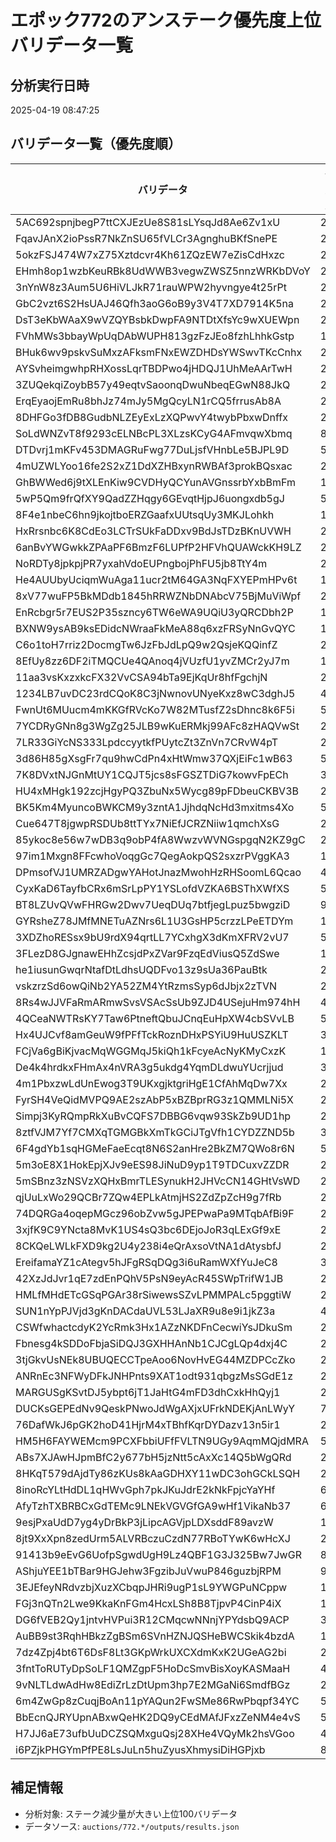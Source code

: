 # エポック772のアンステーク優先度上位バリデータ一覧

## 分析実行日時
2025-04-19 08:47:25

## バリデータ一覧（優先度順）
| バリデータ | 優先度 | 変更量(SOL) | marinadeSamTargetSol(E772) | 入札額(CPMPE) |
|------------|--------|-------------|---------------------|---------------|
| 5AC692spnjbegP7ttCXJEzUe8S81sLYsqJd8Ae6Zv1xU | 213 | -48,688.580 | 0.000 | 0.010 |
| FqavJAnX2ioPssR7NkZnSU65fVLCr3AgnghuBKfSnePE | 226 | -44,703.009 | 0.000 | 0.002 |
| 5okzFSJ474W7xZ75Xztdcvr4Kh61ZQzEW7eZisCdHxzc | 220 | -43,218.703 | 0.000 | 0.003 |
| EHmh8op1wzbKeuRBk8UdWWB3vegwZWSZ5nnzWRKbDVoY | 218 | -38,579.889 | 0.000 | 0.010 |
| 3nYnW8z3Aum5U6HiVLJkR71rauWPW2hyvngye4t25rPt | 225 | -37,140.415 | 0.000 | 0.005 |
| GbC2vzt6S2HsUAJ46Qfh3aoG6oB9y3V4T7XD7914K5na | 222 | -32,345.553 | 0.000 | 0.004 |
| DsT3eKbWAaX9wVZQYBsbkDwpFA9NTDtXfsYc9wXUEWpn | 232 | -25,676.107 | 0.000 | 0.000 |
| FVhMWs3bbayWpUqDAbWUPH813gzFzJEo8fzhLhhkGstp | 122 | -24,900.254 | 0.000 | 0.160 |
| BHuk6wv9pskvSuMxzAFksmFNxEWZDHDsYWSwvTKcCnhx | 226 | -23,006.856 | 0.000 | 0.002 |
| AYSvheimgwhpRHXossLqrTBDPwo4jHDQJ1UhMeAArTwH | 221 | -22,104.504 | 0.000 | 0.006 |
| 3ZUQekqiZoybB57y49eqtvSaoonqDwuNbeqEGwN88JkQ | 233 | -20,107.136 | 0.000 | 0.000 |
| ErqEyaojEmRu8bhJz74mJy5MgQcyLN1rCQ5frrusAb8A | 229 | -18,769.326 | 0.000 | 0.001 |
| 8DHFGo3fDB8GudbNLZEyExLzXQPwvY4twybPbxwDnffx | 215 | -13,749.719 | 0.000 | 0.011 |
| SoLdWNZvT8f9293cELNBcPL3XLzsKCyG4AFmvqwXbmq | 80 | -12,169.841 | 60,480.442 | 0.330 |
| DTDvrj1mKFv453DMAGRuFwg77DuLjsfVHnbLe5BJPL9D | 55 | -5,688.765 | 22,012.380 | 0.421 |
| 4mUZWLYoo16fe2S2xZ1DdXZHBxynRWBAf3prokBQsxac | 223 | -5,308.205 | 0.000 | 0.004 |
| GhBWWed6j9tXLEnKiw9CVDHyQCYunAVGnssrbYxbBmFm | 16 | -4,496.294 | 43,249.197 | 1.410 |
| 5wP5Qm9frQfXY9QadZZHqgy6GEvqtHjpJ6uongxdb5gJ | 56 | -3,756.349 | 7,039.142 | 0.415 |
| 8F4e1nbeC6hn9jkojtboERZGaafxUUtsqUy3MKJLohkh | 115 | -2,143.113 | 0.000 | 0.180 |
| HxRrsnbc6K8CdEo3LCTrSUkFaDDxv9BdJsTDzBKnUVWH | 234 | -1,740.191 | 0.000 | 0.000 |
| 6anBvYWGwkkZPAaPF6BmzF6LUPfP2HFVhQUAWckKH9LZ | 234 | -1,738.901 | 0.000 | 0.000 |
| NoRDTy8jpkpjPR7yxahVdoEUPngbojPhFU5jb8TtY4m | 234 | -1,738.851 | 0.000 | 0.000 |
| He4AUUbyUciqmWuAga11ucr2tM64GA3NqFXYEPmHPv6t | 121 | -1,660.516 | 0.000 | 0.164 |
| 8xV77wuFP5BkMDdb1845hRRWZNbDNAbcV75BjMuViWpf | 277 | -1,473.773 | 0.000 | 0.010 |
| EnRcbgr5r7EUS2P35szncy6TW6eWA9UQiU3yQRCDbh2P | 114 | -1,419.770 | 0.000 | 0.200 |
| BXNW9ysAB9ksEDidcNWraaFkMeA88q6xzFRSyNnGvQYC | 119 | -1,299.898 | 0.000 | 0.170 |
| C6o1toH7rriz2DocmgTw6JzFbJdLpQ9w2QsjeKQQinfZ | 224 | -1,001.341 | 0.000 | 0.004 |
| 8EfUy8zz6DF2iTMQCUe4QAnoq4jVUzfU1yvZMCr2yJ7m | 126 | -885.832 | 0.000 | 0.160 |
| 11aa3vsKxzxkcFX32VvCSA94bTa9EjKqUr8hfFgchjN | 25 | -708.297 | 6,468.119 | 1.000 |
| 1234LB7uvDC23rdCQoK8C3jNwnovUNyeKxz8wC3dghJ5 | 48 | -696.284 | 3,325.947 | 0.500 |
| FwnUt6MUucm4mKKGfRVcKo7W82MTusfZ2sDhnc8k6F5i | 53 | -597.421 | 3,249.835 | 0.450 |
| 7YCDRyGNn8g3WgZg25JLB9wKuERMkj99AFc8zHAQVwSt | 219 | -595.703 | 0.000 | 0.004 |
| 7LR33GiYcNS333LpdccyytkfPUytcZt3ZnVn7CRvW4pT | 237 | -568.931 | 0.000 | 0.005 |
| 3d86H85gXsgFr7qu9hwCdPn4xHtWmw37QXjEiFc1wB63 | 56 | -534.757 | 3,166.005 | 0.415 |
| 7K8DVxtNJGnMtUY1CQJT5jcs8sFGSZTDiG7kowvFpECh | 302 | -453.536 | 0.000 | 0.000 |
| HU4xMHgk192zcjHgyPQ3ZbuNx5Wycg89pFDbeuCKBV3B | 218 | -423.358 | 0.000 | 0.010 |
| BK5Km4MyuncoBWKCM9y3zntA1JjhdqNcHd3mxitms4Xo | 57 | -350.723 | 1,773.296 | 0.416 |
| Cue647T8jgwpRSDUb8ttTYx7NiEfJCRZNiiw1qmchXsG | 297 | -332.049 | 0.000 | 0.000 |
| 85ykoc8e56w7wDB3q9obP4fA8WwzvWVNGspgqN2KZ9gC | 277 | -321.346 | 0.000 | 0.010 |
| 97im1Mxgn8FFcwhoVoqgGc7QegAokpQS2sxzrPVggKA3 | 118 | -315.007 | 0.000 | 0.195 |
| DPmsofVJ1UMRZADgwYAHotJnazMwohHzRHSoomL6Qcao | 47 | -309.540 | 7,692.100 | 0.500 |
| CyxKaD6TayfbCRx6mSrLpPY1YSLofdVZKA6BSThXWfXS | 56 | -301.539 | 1,896.900 | 0.415 |
| BT8LZUvQVwFHRGw2Dwv7UeqDUq7btfjegLpuz5bwgziD | 98 | -276.199 | 358,367.789 | 0.222 |
| GYRsheZ78JMfMNETuAZNrs6L1U3GsHP5crzzLPeETDYm | 123 | -267.001 | 0.000 | 0.185 |
| 3XDZhoRESsx9bU9rdX94qrtLL7YCxhgX3dKmXFRV2vU7 | 53 | -265.800 | 607.151 | 0.450 |
| 3FLezD8GJgnawEHhZcsjdPxZVar9FzqEdViusQ5ZdSwe | 126 | -258.030 | 0.000 | 0.160 |
| he1iusunGwqrNtafDtLdhsUQDFvo13z9sUa36PauBtk | 234 | -255.630 | 0.000 | 0.000 |
| vskzrzSd6owQiNb2YA52ZM4YtRzmsSyp6dJbjx2zTVN | 265 | -250.656 | 0.000 | 0.000 |
| 8Rs4wJJVFaRmARmwSvsVSAcSsUb9ZJD4USejuHm974hH | 40 | -249.317 | 92,562.205 | 0.747 |
| 4QCeaNWTRsKY7Taw6PtneftQbuJCnqEuHpXW4cbSVvLB | 56 | -245.561 | 1,112.484 | 0.415 |
| Hx4UJCvf8amGeuW9fPFfTckRoznDHxPSYiU9HuUSZKLT | 302 | -244.481 | 0.000 | 0.000 |
| FCjVa6gBiKjvacMqWGGMqJ5kiQh1kFcyeAcNyKMyCxzK | 113 | -224.135 | 0.000 | 0.205 |
| De4k4hrdkxFHmAx4nVRA3g5ukdg4YqmDLdwuYUcrjjud | 36 | -222.304 | 195,662.445 | 0.760 |
| 4m1PbxzwLdUnEwog3T9UKxgjktgriHgE1CfAhMqDw7Xx | 297 | -202.747 | 0.000 | 0.000 |
| FyrSH4VeQidMVPQ9AE2szAbP5xBZBprRG3z1QMMLNi5X | 24 | -202.226 | 116,445.333 | 1.000 |
| Simpj3KyRQmpRkXuBvCQFS7DBBG6vqw93SkZb9UD1hp | 286 | -196.698 | 0.000 | 0.003 |
| 8ztfVJM7Yf7CMXqTGMGBkXmTkGCiJTgVfh1CYDZZND5b | 302 | -185.165 | 0.000 | 0.000 |
| 6F4gdYb1sqHGMeFaeEcqt8N6S2anHre2BkZM7QWo8r6N | 53 | -177.444 | 155.854 | 0.450 |
| 5m3oE8X1HokEpjXJv9eES98JiNuD9yp1T9TDCuxvZZDR | 291 | -177.200 | 0.000 | 0.001 |
| 5mSBnz3zNSVzXQHxBmrTLESynukH2JHVcCN14GHtVsWD | 277 | -152.081 | 0.000 | 0.010 |
| qjUuLxWo29QCBr7ZQw4EPLkAtmjHS2ZdZpZcH9g7fRb | 228 | -143.504 | 0.000 | 0.004 |
| 74DQRGa4oqepMGcz96obZvw5gJPEPwaPa9MTqbAfBi9F | 295 | -141.852 | 0.000 | 0.000 |
| 3xjfK9C9YNcta8MvK1US4sQ3bc6DEjoJoR3qLExGf9xE | 276 | -128.317 | 0.000 | 0.011 |
| 8CKQeLWLkFXD9kg2U4y238i4eQrAxsoVtNA1dAtysbfJ | 227 | -121.873 | 0.000 | 0.003 |
| EreifamaYZ1cAtegv5hJFgRSqDQg3i6uRamWXfYuJeC8 | 300 | -114.985 | 0.000 | 0.000 |
| 42XzJdJvr1qE7zdEnPQhV5PsN9eyAcR45SWpTrifW1JB | 231 | -114.629 | 0.000 | 0.003 |
| HMLfMHdETcGSqPGAr38rSiwewsSZvLPMMPALc5pggtiW | 288 | -112.351 | 0.000 | 0.002 |
| SUN1nYpPJVjd3gKnDACdaUVL53LJaXR9u8e9i1jkZ3a | 48 | -105.724 | 728.233 | 0.500 |
| CSWfwhactcdyK2YcRmk3Hx1AZzNKDFnCecwiYsJDkuSm | 271 | -90.496 | 0.000 | 0.011 |
| Fbnesg4kSDDoFbjaSiDQJ3GXHHAnNb1CJCgLQp4dxj4C | 255 | -87.093 | 0.000 | 0.001 |
| 3tjGkvUsNEk8UBUQECCTpeAoo6NovHvEG44MZDPCcZko | 285 | -77.171 | 0.000 | 0.005 |
| ANRnEc3NFWyDFkJNHPnts9XAT1odt931qbgzMsSGdE1z | 273 | -76.945 | 0.000 | 0.010 |
| MARGUSgKSvtDJ5ybpt6jT1JaHtG4mFD3dhCxkHhQyj1 | 213 | -76.335 | 0.000 | 0.010 |
| DUCKsGEPEdNv9QeskPNwoJdWgAXjxUFrkNDEKjAnLWyY | 75 | -59.804 | 103,705.098 | 0.350 |
| 76DafWkJ6pGK2hoD41HjrM4xTBhfKqrDYDazv13n5ir1 | 277 | -45.254 | 0.000 | 0.010 |
| HM5H6FAYWEMcm9PCXFbbiUFfFVLTN9UGy9AqmMQjdMRA | 58 | -37.620 | 28,208.987 | 0.400 |
| ABs7XJAwHJpmBfC2y677bH5jzNtt5cAxXc14Q5bWgQRd | 277 | -37.235 | 0.000 | 0.010 |
| 8HKqT579dAjdTy86zKUs8kAaGDHXY11wDC3ohGCkLSQH | 279 | -35.670 | 0.000 | 0.008 |
| 8inoRcYLtHdDL1qHWvGph7pkJKuJdrE2kNkFpjcYaYHf | 60 | -33.381 | 47,833.474 | 0.400 |
| AfyTzhTXBRBCxGdTEMc9LNEkVGVGfGA9wHf1VikaNb37 | 68 | -29.161 | 205.684 | 0.367 |
| 9esjPxaUdD7yg4yDrBkP3jLipcAGVjpLDXsddF89avzW | 126 | -28.382 | 0.000 | 0.160 |
| 8jt9XxXpn8zedUrm5ALVRBczuCzdN77RBoTYwK6wHcXJ | 28 | -23.240 | 55,952.231 | 0.860 |
| 91413b9eEvG6UofpSgwdUgH9Lz4QBF1G3J325Bw7JwGR | 81 | -21.923 | 379.154 | 0.300 |
| AShjuYEE1bTBar9HGJehw3FgzibJuVwuP846guzbjRPM | 99 | -20.561 | 17,832.201 | 0.220 |
| 3EJEfeyNRdvzbjXuzXCbqpJHRi9ugP1sL9YWGPuNCppw | 120 | -18.844 | 0.000 | 0.220 |
| FGj3nQTn2Lwe9KkaKnFGm4HcxLSh8B8TjpvP4CinP4iX | 126 | -18.842 | 0.000 | 0.160 |
| DG6fVEB2Qy1jntvHVPui3R12CMqcwNNnjYPYdsbQ9ACP | 302 | -17.536 | 0.000 | 0.000 |
| AuBB9st3RqhHBkzZgBSm6SVnHZNJQSHeBWCSkik4bzdA | 124 | -12.516 | 0.000 | 0.160 |
| 7dz4Zpj4bt6T6DsF8Lt3GKpWrkUXCXdmKxK2UGeAG2bi | 291 | -11.449 | 0.000 | 0.001 |
| 3fntToRUTyDpSoLF1QMZgpF5HoDcSmvBisXoyKASMaaH | 42 | -9.205 | 41,860.596 | 0.700 |
| 9vNLTLdwAdHw8EdiZrLzDtUpm3hp7E2MGaNi6SmdfBGz | 218 | -8.013 | 0.000 | 0.010 |
| 6m4ZwGp8zCuqjBoAn11pYAQun2FwSMe86RwPbqpf34YC | 56 | -7.958 | 6,356.549 | 0.415 |
| BbEcnQJRYUpnABxwQeHK2DQ9yCEdMAfJFxzZeNM4e4vS | 56 | -6.074 | 0.000 | 0.415 |
| H7JJ6aE73ufbUuDCZSQMxguQsj28XHe4VQyMk2hsVGoo | 47 | -2.437 | 123,271.696 | 0.500 |
| i6PZjkPHGYmPfPE8LsJuLn5huZyusXhmysiDiHGPjxb | 88 | -2.376 | 2.416 | 0.250 |

## 補足情報
- 分析対象: ステーク減少量が大きい上位100バリデータ
- データソース: `auctions/772.*/outputs/results.json`
